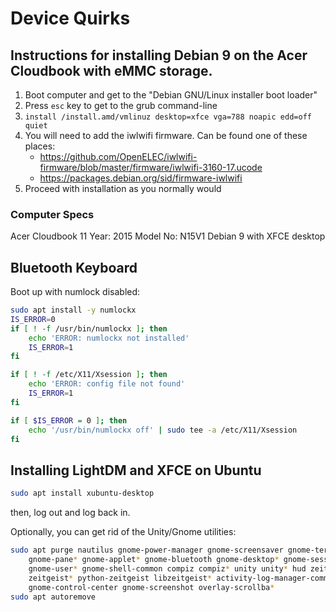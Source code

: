 # Device Quirks

## Instructions for installing Debian 9 on the Acer Cloudbook with eMMC storage.
1. Boot computer and get to the "Debian GNU/Linux installer boot loader"
2. Press `esc` key to get to the grub command-line
3. `install /install.amd/vmlinuz desktop=xfce vga=788 noapic edd=off quiet`
4. You will need to add the iwlwifi firmware. Can be found one of these places:
    * https://github.com/OpenELEC/iwlwifi-firmware/blob/master/firmware/iwlwifi-3160-17.ucode
    * https://packages.debian.org/sid/firmware-iwlwifi
5. Proceed with installation as you normally would

### Computer Specs
Acer Cloudbook 11
Year: 2015
Model No: N15V1
Debian 9 with XFCE desktop


## Bluetooth Keyboard
Boot up with numlock disabled:
```bash
sudo apt install -y numlockx
IS_ERROR=0
if [ ! -f /usr/bin/numlockx ]; then
    echo 'ERROR: numlockx not installed'
    IS_ERROR=1
fi

if [ ! -f /etc/X11/Xsession ]; then
    echo 'ERROR: config file not found'
    IS_ERROR=1
fi

if [ $IS_ERROR = 0 ]; then 
    echo '/usr/bin/numlockx off' | sudo tee -a /etc/X11/Xsession
fi
```

## Installing LightDM and XFCE on Ubuntu
```bash
sudo apt install xubuntu-desktop
```
then, log out and log back in.

Optionally, you can get rid of the Unity/Gnome utilities:
```bash
sudo apt purge nautilus gnome-power-manager gnome-screensaver gnome-termina* \
    gnome-pane* gnome-applet* gnome-bluetooth gnome-desktop* gnome-sessio* \
    gnome-user* gnome-shell-common compiz compiz* unity unity* hud zeitgeist \
    zeitgeist* python-zeitgeist libzeitgeist* activity-log-manager-common \
    gnome-control-center gnome-screenshot overlay-scrollba* 
sudo apt autoremove
```
